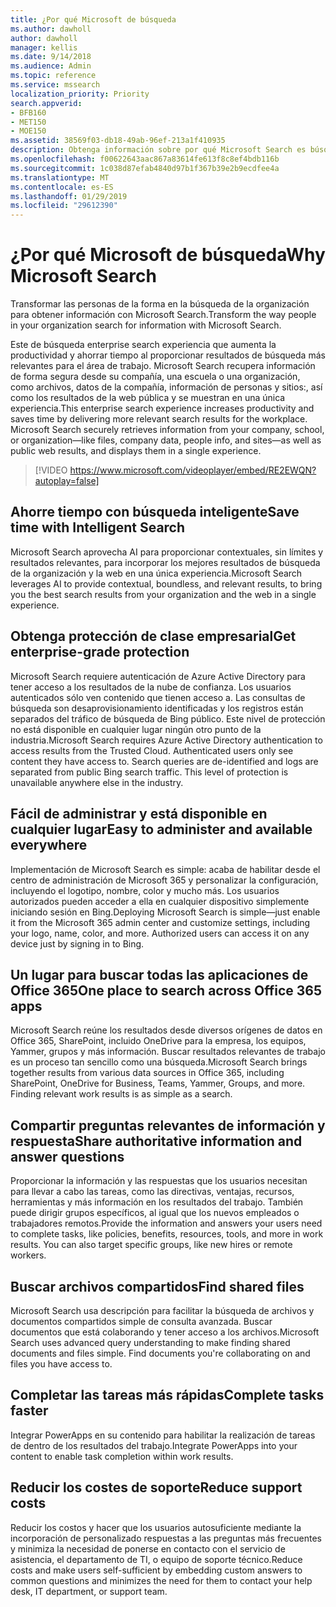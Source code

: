 ```yaml
---
title: ¿Por qué Microsoft de búsqueda
ms.author: dawholl
author: dawholl
manager: kellis
ms.date: 9/14/2018
ms.audience: Admin
ms.topic: reference
ms.service: mssearch
localization_priority: Priority
search.appverid:
- BFB160
- MET150
- MOE150
ms.assetid: 38569f03-db18-49ab-96ef-213a1f410935
description: Obtenga información sobre por qué Microsoft Search es búsqueda inteligente enterprise search para el área de trabajo moderno.
ms.openlocfilehash: f00622643aac867a83614fe613f8c8ef4bdb116b
ms.sourcegitcommit: 1c038d87efab4840d97b1f367b39e2b9ecdfee4a
ms.translationtype: MT
ms.contentlocale: es-ES
ms.lasthandoff: 01/29/2019
ms.locfileid: "29612390"
---
```

# <a name="why-microsoft-search"></a><span data-ttu-id="8cf8e-103">¿Por qué Microsoft de búsqueda</span><span class="sxs-lookup"><span data-stu-id="8cf8e-103">Why Microsoft Search</span></span>

<span data-ttu-id="8cf8e-104">Transformar las personas de la forma en la búsqueda de la organización para obtener información con Microsoft Search.</span><span class="sxs-lookup"><span data-stu-id="8cf8e-104">Transform the way people in your organization search for information with Microsoft Search.</span></span> 
  
<span data-ttu-id="8cf8e-p101">Este de búsqueda enterprise search experiencia que aumenta la productividad y ahorrar tiempo al proporcionar resultados de búsqueda más relevantes para el área de trabajo. Microsoft Search recupera información de forma segura desde su compañía, una escuela o una organización, como archivos, datos de la compañía, información de personas y sitios:, así como los resultados de la web pública y se muestran en una única experiencia.</span><span class="sxs-lookup"><span data-stu-id="8cf8e-p101">This enterprise search experience increases productivity and saves time by delivering more relevant search results for the workplace. Microsoft Search securely retrieves information from your company, school, or organization—like files, company data, people info, and sites—as well as public web results, and displays them in a single experience.</span></span>

> [!VIDEO https://www.microsoft.com/videoplayer/embed/RE2EWQN?autoplay=false]
  
## <a name="save-time-with-intelligent-search"></a><span data-ttu-id="8cf8e-107">Ahorre tiempo con búsqueda inteligente</span><span class="sxs-lookup"><span data-stu-id="8cf8e-107">Save time with Intelligent Search</span></span>

<span data-ttu-id="8cf8e-108">Microsoft Search aprovecha AI para proporcionar contextuales, sin límites y resultados relevantes, para incorporar los mejores resultados de búsqueda de la organización y la web en una única experiencia.</span><span class="sxs-lookup"><span data-stu-id="8cf8e-108">Microsoft Search leverages AI to provide contextual, boundless, and relevant results, to bring you the best search results from your organization and the web in a single experience.</span></span>
  
## <a name="get-enterprise-grade-protection"></a><span data-ttu-id="8cf8e-109">Obtenga protección de clase empresarial</span><span class="sxs-lookup"><span data-stu-id="8cf8e-109">Get enterprise-grade protection</span></span>

<span data-ttu-id="8cf8e-p102">Microsoft Search requiere autenticación de Azure Active Directory para tener acceso a los resultados de la nube de confianza. Los usuarios autenticados sólo ven contenido que tienen acceso a. Las consultas de búsqueda son desaprovisionamiento identificadas y los registros están separados del tráfico de búsqueda de Bing público. Este nivel de protección no está disponible en cualquier lugar ningún otro punto de la industria.</span><span class="sxs-lookup"><span data-stu-id="8cf8e-p102">Microsoft Search requires Azure Active Directory authentication to access results from the Trusted Cloud. Authenticated users only see content they have access to. Search queries are de-identified and logs are separated from public Bing search traffic. This level of protection is unavailable anywhere else in the industry.</span></span>
  
## <a name="easy-to-administer-and-available-everywhere"></a><span data-ttu-id="8cf8e-114">Fácil de administrar y está disponible en cualquier lugar</span><span class="sxs-lookup"><span data-stu-id="8cf8e-114">Easy to administer and available everywhere</span></span>

<span data-ttu-id="8cf8e-p103">Implementación de Microsoft Search es simple: acaba de habilitar desde el centro de administración de Microsoft 365 y personalizar la configuración, incluyendo el logotipo, nombre, color y mucho más. Los usuarios autorizados pueden acceder a ella en cualquier dispositivo simplemente iniciando sesión en Bing.</span><span class="sxs-lookup"><span data-stu-id="8cf8e-p103">Deploying Microsoft Search is simple—just enable it from the Microsoft 365 admin center and customize settings, including your logo, name, color, and more. Authorized users can access it on any device just by signing in to Bing.</span></span>
  
## <a name="one-place-to-search-across-office-365-apps"></a><span data-ttu-id="8cf8e-117">Un lugar para buscar todas las aplicaciones de Office 365</span><span class="sxs-lookup"><span data-stu-id="8cf8e-117">One place to search across Office 365 apps</span></span>

<span data-ttu-id="8cf8e-p104">Microsoft Search reúne los resultados desde diversos orígenes de datos en Office 365, SharePoint, incluido OneDrive para la empresa, los equipos, Yammer, grupos y más información. Buscar resultados relevantes de trabajo es un proceso tan sencillo como una búsqueda.</span><span class="sxs-lookup"><span data-stu-id="8cf8e-p104">Microsoft Search brings together results from various data sources in Office 365, including SharePoint, OneDrive for Business, Teams, Yammer, Groups, and more. Finding relevant work results is as simple as a search.</span></span>
  
## <a name="share-authoritative-information-and-answer-questions"></a><span data-ttu-id="8cf8e-120">Compartir preguntas relevantes de información y respuesta</span><span class="sxs-lookup"><span data-stu-id="8cf8e-120">Share authoritative information and answer questions</span></span>

<span data-ttu-id="8cf8e-p105">Proporcionar la información y las respuestas que los usuarios necesitan para llevar a cabo las tareas, como las directivas, ventajas, recursos, herramientas y más información en los resultados del trabajo. También puede dirigir grupos específicos, al igual que los nuevos empleados o trabajadores remotos.</span><span class="sxs-lookup"><span data-stu-id="8cf8e-p105">Provide the information and answers your users need to complete tasks, like policies, benefits, resources, tools, and more in work results. You can also target specific groups, like new hires or remote workers.</span></span>
  
## <a name="find-shared-files"></a><span data-ttu-id="8cf8e-123">Buscar archivos compartidos</span><span class="sxs-lookup"><span data-stu-id="8cf8e-123">Find shared files</span></span>

<span data-ttu-id="8cf8e-p106">Microsoft Search usa descripción para facilitar la búsqueda de archivos y documentos compartidos simple de consulta avanzada. Buscar documentos que está colaborando y tener acceso a los archivos.</span><span class="sxs-lookup"><span data-stu-id="8cf8e-p106">Microsoft Search uses advanced query understanding to make finding shared documents and files simple. Find documents you're collaborating on and files you have access to.</span></span> 
  
## <a name="complete-tasks-faster"></a><span data-ttu-id="8cf8e-126">Completar las tareas más rápidas</span><span class="sxs-lookup"><span data-stu-id="8cf8e-126">Complete tasks faster</span></span>

<span data-ttu-id="8cf8e-127">Integrar PowerApps en su contenido para habilitar la realización de tareas de dentro de los resultados del trabajo.</span><span class="sxs-lookup"><span data-stu-id="8cf8e-127">Integrate PowerApps into your content to enable task completion within work results.</span></span>
  
## <a name="reduce-support-costs"></a><span data-ttu-id="8cf8e-128">Reducir los costes de soporte</span><span class="sxs-lookup"><span data-stu-id="8cf8e-128">Reduce support costs</span></span>

<span data-ttu-id="8cf8e-129">Reducir los costos y hacer que los usuarios autosuficiente mediante la incorporación de personalizado respuestas a las preguntas más frecuentes y minimiza la necesidad de ponerse en contacto con el servicio de asistencia, el departamento de TI, o equipo de soporte técnico.</span><span class="sxs-lookup"><span data-stu-id="8cf8e-129">Reduce costs and make users self-sufficient by embedding custom answers to common questions and minimizes the need for them to contact your help desk, IT department, or support team.</span></span>
  

